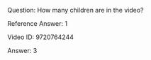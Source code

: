 Question: How many children are in the video?

Reference Answer: 1

Video ID: 9720764244

Answer: 3


